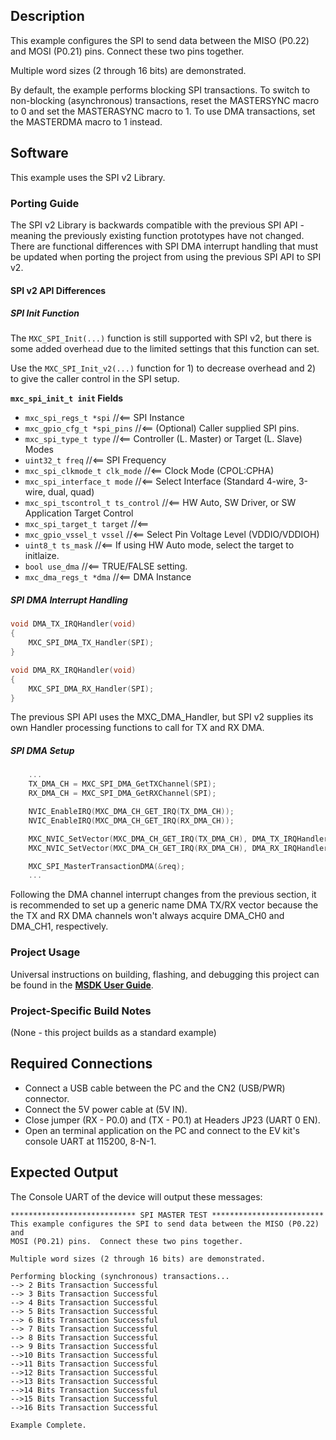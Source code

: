 ## Description

This example configures the SPI to send data between the MISO (P0.22) and
MOSI (P0.21) pins.  Connect these two pins together.

Multiple word sizes (2 through 16 bits) are demonstrated.

By default, the example performs blocking SPI transactions.  To switch to non-blocking (asynchronous) transactions, reset the MASTERSYNC macro to 0 and set the MASTERASYNC macro to 1.  To use DMA transactions, set the MASTERDMA macro to 1 instead.

## Software

This example uses the SPI v2 Library. 

### Porting Guide

The SPI v2 Library is backwards compatible with the previous SPI API - meaning the previously existing function prototypes have not changed. There are functional differences with SPI DMA interrupt handling that must be updated when porting the project from using the previous SPI API to SPI v2.

#### SPI v2 API Differences

##### SPI Init Function

The `MXC_SPI_Init(...)` function is still supported with SPI v2, but there is some added overhead due to the limited settings that this function can set.

Use the `MXC_SPI_Init_v2(...)` function for 1) to decrease overhead and 2) to give the caller control in the SPI setup.

**`mxc_spi_init_t init` Fields**
- `mxc_spi_regs_t *spi`              //<== SPI Instance
- `mxc_gpio_cfg_t *spi_pins`         //<== (Optional) Caller supplied SPI pins.
- `mxc_spi_type_t type`              //<== Controller (L. Master) or Target (L. Slave) Modes
- `uint32_t freq`                    //<== SPI Frequency
- `mxc_spi_clkmode_t clk_mode`       //<== Clock Mode (CPOL:CPHA)
- `mxc_spi_interface_t mode`         //<== Select Interface (Standard 4-wire, 3-wire, dual, quad)
- `mxc_spi_tscontrol_t ts_control`   //<== HW Auto, SW Driver, or SW Application Target Control
- `mxc_spi_target_t target`          //<== 
- `mxc_gpio_vssel_t vssel`           //<== Select Pin Voltage Level (VDDIO/VDDIOH)
- `uint8_t ts_mask`                  //<== If using HW Auto mode, select the target to initlaize.
- `bool use_dma`                     //<== TRUE/FALSE setting.
- `mxc_dma_regs_t *dma`              //<== DMA Instance

##### SPI DMA Interrupt Handling

```c
void DMA_TX_IRQHandler(void)
{
    MXC_SPI_DMA_TX_Handler(SPI);
}

void DMA_RX_IRQHandler(void)
{
    MXC_SPI_DMA_RX_Handler(SPI);
}

```
The previous SPI API uses the MXC_DMA_Handler, but SPI v2 supplies its own Handler processing functions to call for TX and RX DMA.

##### SPI DMA Setup
```c
    ...
    TX_DMA_CH = MXC_SPI_DMA_GetTXChannel(SPI);
    RX_DMA_CH = MXC_SPI_DMA_GetRXChannel(SPI);

    NVIC_EnableIRQ(MXC_DMA_CH_GET_IRQ(TX_DMA_CH));
    NVIC_EnableIRQ(MXC_DMA_CH_GET_IRQ(RX_DMA_CH));

    MXC_NVIC_SetVector(MXC_DMA_CH_GET_IRQ(TX_DMA_CH), DMA_TX_IRQHandler);
    MXC_NVIC_SetVector(MXC_DMA_CH_GET_IRQ(RX_DMA_CH), DMA_RX_IRQHandler);

    MXC_SPI_MasterTransactionDMA(&req);
    ...
```
Following the DMA channel interrupt changes from the previous section, it is recommended to set up a generic name DMA TX/RX vector because the the TX and RX DMA channels won't always acquire DMA_CH0 and DMA_CH1, respectively. 

### Project Usage

Universal instructions on building, flashing, and debugging this project can be found in the **[MSDK User Guide](https://analog-devices-msdk.github.io/msdk/USERGUIDE/)**.

### Project-Specific Build Notes

(None - this project builds as a standard example)

## Required Connections

-   Connect a USB cable between the PC and the CN2 (USB/PWR) connector.
-   Connect the 5V power cable at (5V IN).
-   Close jumper (RX - P0.0) and (TX - P0.1) at Headers JP23 (UART 0 EN).
-   Open an terminal application on the PC and connect to the EV kit's console UART at 115200, 8-N-1.

## Expected Output

The Console UART of the device will output these messages:

```
**************************** SPI MASTER TEST *************************
This example configures the SPI to send data between the MISO (P0.22) and
MOSI (P0.21) pins.  Connect these two pins together.

Multiple word sizes (2 through 16 bits) are demonstrated.

Performing blocking (synchronous) transactions...
--> 2 Bits Transaction Successful
--> 3 Bits Transaction Successful
--> 4 Bits Transaction Successful
--> 5 Bits Transaction Successful
--> 6 Bits Transaction Successful
--> 7 Bits Transaction Successful
--> 8 Bits Transaction Successful
--> 9 Bits Transaction Successful
-->10 Bits Transaction Successful
-->11 Bits Transaction Successful
-->12 Bits Transaction Successful
-->13 Bits Transaction Successful
-->14 Bits Transaction Successful
-->15 Bits Transaction Successful
-->16 Bits Transaction Successful

Example Complete.
```

